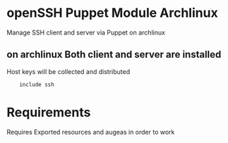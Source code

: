 # openSSH Puppet Module Archlinux

Manage SSH client and server via Puppet on archlinux


## on archlinux Both client and server are installed
Host keys will be collected and distributed

```
    include ssh
```

# Requirements
Requires Exported resources and augeas in order to work

